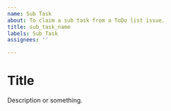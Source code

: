 ```yaml
---
name: Sub Task
about: To claim a sub task from a ToDo list issue.
title: sub_task_name
labels: Sub Task
assignees: ''

---
```


# Title
Description or something.
